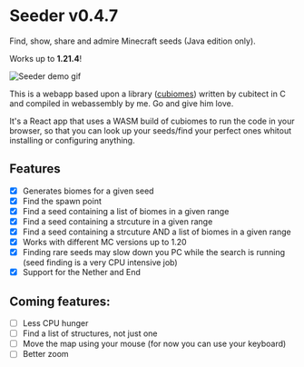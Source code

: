 # Seeder v0.4.7

Find, show, share and admire Minecraft seeds (Java edition only).

Works up to **1.21.4**!

![Seeder demo gif](https://i.ibb.co/KxW0Fm4/seeder1-18-dim.gif)

This is a webapp based upon a library ([cubiomes](https://github.com/Cubitect/cubiomes))
written by cubitect in C and compiled in webassembly by me.
Go and give him love.

It's a React app that uses a WASM build of cubiomes to run the code in your browser, so that you
can look up your seeds/find your perfect ones whitout installing or configuring anything.

## Features

- [x] Generates biomes for a given seed
- [x] Find the spawn point
- [x] Find a seed containing a list of biomes in a given range
- [x] Find a seed containing a strcuture in a given range
- [x] Find a seed containing a strcuture AND a list of biomes in a given range
- [x] Works with different MC versions up to 1.20
- [x] Finding rare seeds may slow down you PC while the search is running (seed finding is a very CPU intensive job)
- [x] Support for the Nether and End

## Coming features:
- [ ] Less CPU hunger
- [ ] Find a list of structures, not just one
- [ ] Move the map using your mouse (for now you can use your keyboard)
- [ ] Better zoom
